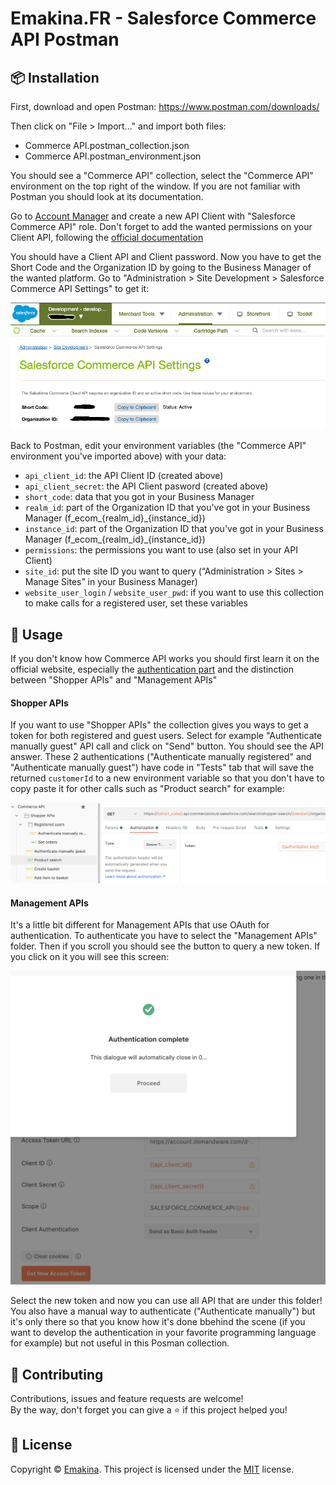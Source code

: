 Emakina.FR - Salesforce Commerce API Postman
===========================

📦 Installation
---------------

First, download and open Postman: https://www.postman.com/downloads/

Then click on "File > Import..." and import both files:
* Commerce API.postman_collection.json
* Commerce API.postman_environment.json

You should see a "Commerce API" collection, select the "Commerce API" environment on the top right of the window. If 
you are not familiar with Postman you should look at its documentation.

Go to [Account Manager](https://account.demandware.com/) and create a new API Client with "Salesforce 
Commerce API" role. Don't forget to add the wanted permissions on your Client API, following the [official 
documentation](https://developer.commercecloud.com/s/article/CommerceAPI-AuthZ-Scope-Catalog)

You should have a Client API and Client password. Now you have to get the Short Code and the Organization ID 
by going to the Business Manager of the wanted platform. Go to "Administration > Site Development > Salesforce 
Commerce API Settings" to get it:

![Salesforce Commerce API Settings](images/salesforce_commerce_api_settings.png)

Back to Postman, edit your environment variables (the "Commerce API" environment you've imported above) with your 
data:
* `api_client_id`: the API Client ID (created above)
* `api_client_secret`: the API Client pasword (created above)
* `short_code`: data that you got in your Business Manager
* `realm_id`: part of the Organization ID that you've got in your Business Manager (f_ecom_{realm_id}_{instance_id})
* `instance_id`: part of the Organization ID that you've got in your Business Manager (f_ecom_{realm_id}_{instance_id})
* `permissions`: the permissions you want to use (also set in your API Client)
* `site_id`: put the site ID you want to query (“Administration >  Sites >  Manage Sites” in your Business Manager)
* `website_user_login` / `website_user_pwd`: if you want to use this collection to make calls for a registered user, set these variables


🚀 Usage
--------

If you don't know how Commerce API works you should first learn it on the 
official website, especially the [authentication part](https://developer.commercecloud.com/s/article/CommerceAPI-Authentication) and 
the distinction between "Shopper APIs" and "Management APIs"

#### Shopper APIs

If you want to use "Shopper APIs" the collection gives you ways to get a token for both registered and guest users. Select for example 
"Authenticate manually guest" API call and click on "Send" button. You should see the API answer. These 2 authentications ("Authenticate 
manually registered" and "Authenticate manually guest") have code in "Tests" tab that will save the returned `customerId` to a new environment 
variable so that you don't have to copy paste it for other calls such as "Product search" for example:

![Postman variable usage](images/postman_dynamic_variable.png)

#### Management APIs

It's a little bit different for Management APIs that use OAuth for authentication. To authenticate you have to select the "Management APIs" 
folder. Then if you scroll you should see the button to query a new token. If you click on it you will see this screen:

![Postman variable usage](images/oauth_authentication_success.png)

Select the new token and now you can use all API that are under this folder! You also have a manual 
way to authenticate ("Authenticate manually") but it's only there so that you know how it's done bbehind the scene (if you want to develop the 
authentication in your favorite programming language for example) but not useful in this Posman collection.


🤝 Contributing
---------------
Contributions, issues and feature requests are welcome!  
By the way, don't forget you can give a ⭐️ if this project helped you!



📝 License
----------
Copyright © [Emakina](https://www.emakina.fr/). This project is licensed under the [MIT](/LICENSE) license.
